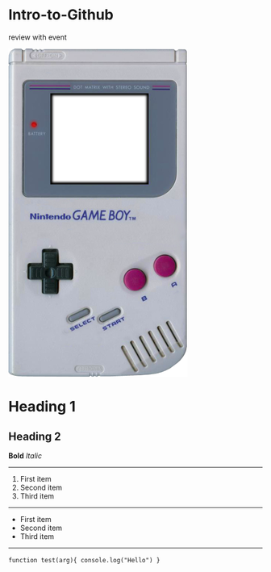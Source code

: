 # Intro-to-Github
 review with event

![Gameboy](gameboy.png)

# Heading 1
## Heading 2
**Bold**
*Italic*

---

1. First item
2. Second item
3. Third item

---

- First item
- Second item
- Third item

---

`function test(arg){
console.log("Hello")
}`

